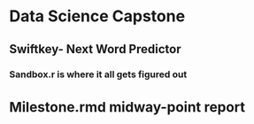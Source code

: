 # Data Science Capstone

<h2>Swiftkey- Next Word Predictor</h2>

<h3>Sandbox.r is where it all gets figured out<h/3>

<h2>Milestone.rmd midway-point report</h2>
